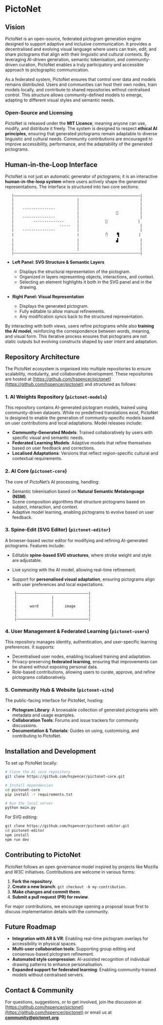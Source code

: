 # PictoNet

## Vision

PictoNet is an open-source, federated pictogram generation engine designed to support adaptive and inclusive communication. It provides a decentralised and evolving visual language where users can train, edit, and share pictograms that align with their linguistic and cultural contexts. By leveraging AI-driven generation, semantic tokenisation, and community-driven curation, PictoNet enables a truly participatory and accessible approach to pictographic communication.

As a federated system, PictoNet ensures that control over data and models remains distributed. Users and communities can host their own nodes, train models locally, and contribute to shared repositories without centralised control. This structure allows community-defined models to emerge, adapting to different visual styles and semantic needs.

### **Open-Source and Licensing**

PictoNet is released under the **MIT Licence**, meaning anyone can use, modify, and distribute it freely. The system is designed to respect **ethical AI principles**, ensuring that generated pictograms remain adaptable to diverse linguistic and cultural needs. Community contributions are encouraged to improve accessibility, performance, and the adaptability of the generated pictograms.

## **Human-in-the-Loop Interface**

PictoNet is not just an automatic generator of pictograms; it is an interactive **human-in-the-loop system** where users actively shape the generated representations. The interface is structured into two core sections:

```asciiArt
   |––––––––––––––––––––––––––––––––––––––––––––––––––––––––––|
   |                             |                            |
   |                             |                            |
   |    ---------------          |                            |
   |                             |                 🤚          |
   |    ---------------          |                            |
   |         --------------      |            🐜              |
   |                     -----   |                            |
   |    ---------------          |                            |
   |                             |            ✋    ▜         |
   |                             |                 ▟          |
   |                             |                            |
   |                             |                            |
   |––––––––––––––––––––––––––––––––––––––––––––––––––––––––––|
```

- **Left Panel: SVG Structure & Semantic Layers**
  - Displays the structural representation of the pictogram.
  - Organized in layers representing objects, interactions, and context.
  - Selecting an element highlights it both in the SVG panel and in the drawing.
  
- **Right Panel: Visual Representation**
  - Displays the generated pictogram.
  - Fully editable to allow manual refinements.
  - Any modification syncs back to the structured representation.
  
By interacting with both views, users refine pictograms while also **training the AI model**, reinforcing the correspondence between words, meaning, and visual form. This iterative process ensures that pictograms are not static outputs but evolving constructs shaped by user intent and adaptation.

## **Repository Architecture**

The PictoNet ecosystem is organised into multiple repositories to ensure scalability, modularity, and collaborative development. These repositories are hosted at [https://github.com/hspencer/pictonet](https://github.com/hspencer/pictonet) and structured as follows:

### **1. AI Weights Repository** (`pictonet-models`)

This repository contains AI-generated pictogram models, trained using community-driven datasets. While no predefined translations exist, PictoNet is designed to enable the generation of community-specific models based on user contributions and local adaptations. Model releases include:

- **Community-Generated Models**: Trained collaboratively by users with specific visual and semantic needs.
- **Federated Learning Models**: Adaptive models that refine themselves based on user feedback and corrections.
- **Localised Adaptations**: Versions that reflect region-specific cultural and contextual requirements.

### **2. AI Core** (`pictonet-core`)

The core of PictoNet’s AI processing, handling:

- Semantic tokenisation based on **Natural Semantic Metalanguage (NSM)**.
- Scene composition algorithms that structure pictograms based on subject, interaction, and context.
- Adaptive model learning, enabling pictograms to evolve based on user feedback.

### **3. Spine-Edit (SVG Editor)** (`pictonet-editor`)

A browser-based vector editor for modifying and refining AI-generated pictograms. Features include:

- Editable **spine-based SVG structures**, where stroke weight and style are adjustable.
- Live syncing with the AI model, allowing real-time refinement.
- Support for **personalised visual adaptation**, ensuring pictograms align with user preferences and local expectations.

  ```
   |–––––––––––––––––––––––––––––––––|
   |                |                |
   |                |                |
   |      word      |     image      |
   |                |                |
   |                |                |
   |–––––––––––––––––––––––––––––––––|

  ```

### **4. User Management & Federated Learning** (`pictonet-users`)

This repository manages identity, authentication, and user-specific learning preferences. It supports:

- Decentralised user nodes, enabling localised training and adaptation.
- Privacy-preserving **federated learning**, ensuring that improvements can be shared without exposing personal data.
- Role-based contributions, allowing users to curate, approve, and refine pictograms collaboratively.

### **5. Community Hub & Website** (`pictonet-site`)

The public-facing interface for PictoNet, hosting:

- **Pictogram Library**: A browsable collection of generated pictograms with metadata and usage examples.
- **Collaboration Tools**: Forums and issue trackers for community discussions.
- **Documentation & Tutorials**: Guides on using, customising, and contributing to PictoNet.

## **Installation and Development**

To set up PictoNet locally:

```bash
# Clone the AI core repository
git clone https://github.com/hspencer/pictonet-core.git

# Install dependencies
cd pictonet-core
pip install -r requirements.txt

# Run the local server
python main.py
```

For SVG editing:

```bash
git clone https://github.com/hspencer/pictonet-editor.git
cd pictonet-editor
npm install
npm run dev
```

## **Contributing to PictoNet**

PictoNet follows an open governance model inspired by projects like Mozilla and W3C initiatives. Contributions are welcome in various forms:

1. **Fork the repository**.
2. **Create a new branch**: `git checkout -b my-contribution`.
3. **Make changes and commit them**.
4. **Submit a pull request (PR) for review**.

For major contributions, we encourage opening a proposal issue first to discuss implementation details with the community.

## **Future Roadmap**

- **Integration with AR & VR**: Enabling real-time pictogram overlays for accessibility in physical spaces.
- **Multi-user collaboration tools**: Supporting group editing and consensus-based pictogram refinement.
- **Automated style compression**: AI-assisted recognition of individual drawing patterns to enhance personalisation.
- **Expanded support for federated learning**: Enabling community-trained models without centralised servers.

## **Contact & Community**

For questions, suggestions, or to get involved, join the discussion at [https://github.com/hspencer/pictonet](https://github.com/hspencer/pictonet) or email us at [**community@pictonet.org**](mailto:community@pictonet.org).


